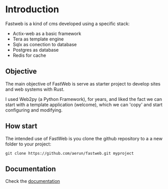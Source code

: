 # Introduction

Fastweb is a kind of cms developed using a specific stack:

- Actix-web as a basic framework
- Tera as template engine
- Sqlx as conection to database 
- Postgres as database
- Redis for cache

## Objective

The main objective of FastWeb is serve as starter project to develop sites and web systems with Rust. 

I used Web2py (a Python Framework), for years, and liked the fact we can start with a template application (welcome), 
which we can 'copy' and start configuring and modifying. 

## How start

The intended use of FastWeb is you clone the github repository to a a new folder to your project:

    git clone https://github.com/aerun/fastweb.git myproject

## Documentation

Check the [documentation](https://fastweb.aerun.com.br)